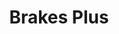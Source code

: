 ---
title: "Brakes Plus"
url: /lewisville/brakes-plus-north-valley-parkway-north-valley-parkway-north/
shop: car repair
---